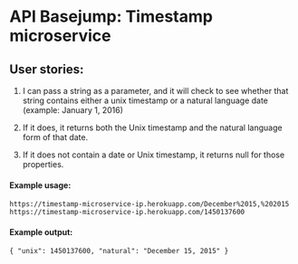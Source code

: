 # API Basejump: Timestamp microservice


## User stories:

1. I can pass a string as a parameter, and it will check to see whether that string contains either a unix timestamp or a natural language date (example: January 1, 2016)

2. If it does, it returns both the Unix timestamp and the natural language form of that date.

3. If it does not contain a date or Unix timestamp, it returns null for those properties.


#### Example usage:
    https://timestamp-microservice-ip.herokuapp.com/December%2015,%202015
    https://timestamp-microservice-ip.herokuapp.com/1450137600

#### Example output:
    { "unix": 1450137600, "natural": "December 15, 2015" }
